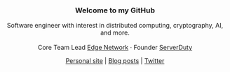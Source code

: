 <div align="center">
  <h3>Welcome to my GitHub</h3>
  <p>
    Software engineer with interest in distributed computing, cryptography, AI, and more.<br><br>
    Core Team Lead <a href="https://twitter.com/edgenetwork">Edge Network</a> &middot; Founder <a href="https://twitter.com/serverdutyco">ServerDuty</a>
  </p>
  <p><a href="https://adamkdean.co.uk">Personal site</a> | <a href="https://dev.to/adamkdean">Blog posts</a> | <a href="https://twitter.com/imdsm">Twitter</a></p>
</div>
